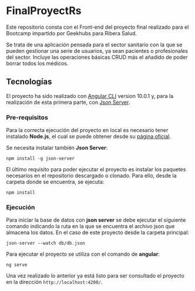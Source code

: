 # FinalProyectRs
Este repositorio consta con el Front-end del proyecto final realizado para el Bootcamp impartido por Geekhubs para Ribera Salud. 

Se trata de una aplicación pensada para el sector sanitario con la que se pueden gestionar una serie de usuarios, ya sean pacientes o profesionales del sector. Incluye las operaciones básicas CRUD más el añadido de poder borrar todos los médicos.

## Tecnologías
El proyecto ha sido realizado con [Angular CLI](https://github.com/angular/angular-cli) version 10.0.1 y, para la realización de esta primera parte, con [Json Server](https://github.com/typicode/json-server).

### Pre-requisitos
Para la correcta ejecución del proyecto en local es necesario tener instalado **Node.js**, el cual se puede obtener desde su [página oficial](https://nodejs.org/es/).

Se necesita instalar también **Json Server**:
```
npm install -g json-server
```

El último requisito para poder ejecutar el proyecto es instalar los paquetes necesarios en el repositorio descargado o clonado. Para ello, desde la carpeta donde se encuentra, se ejecuta:
```
npm install
```

### Ejecución
Para iniciar la base de datos con **json server** se debe ejecutar el siguiente comando indicando la ruta en la que se encuentra el archivo json que almacena los datos. En el caso de este proyecto desde la carpeta principal:
```
json-server --watch db/db.json
```

Para ejecutar el proyecto se utiliza con el comando de **angular**: 
```
ng serve
```

Una vez realizado lo anterior ya está listo para ser consultado el proyecto en la dirección  `http://localhost:4200/`.
